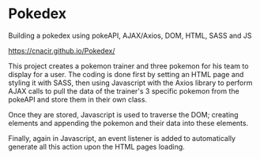 # Pokedex
Building a pokedex using pokeAPI, AJAX/Axios, DOM, HTML, SASS and JS

<embed>https://cnacir.github.io/Pokedex/</embed>

This project creates a pokemon trainer and three pokemon for his team to display for a user. The coding is done first by setting an HTML page and styling it with SASS, then using Javascript with the Axios library to perform AJAX calls to pull the data of the trainer's 3 specific pokemon from the pokeAPI and store them in their own class.

Once they are stored, Javascript is used to traverse the DOM; creating elements and appending the pokemon and their data into these elements.

Finally, again in Javascript, an event listener is added to automatically generate all this action upon the HTML pages loading.
